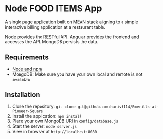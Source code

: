 # Node FOOD ITEMS App

A single page application built on MEAN stack aligning to a simple interactive billing application at a restaurant table.

Node provides the RESTful API. Angular provides the frontend and accesses the API. MongoDB persists the data.

## Requirements

- [Node and npm](http://nodejs.org)
- MongoDB: Make sure you have your own local and remote is not available

## Installation


1. Clone the repository: `git clone git@github.com:hariv3114/Emerills-at-Pioneer-Square`
2. Install the application: `npm install`
3. Place your own MongoDB URI in `config/database.js`
3. Start the server: `node server.js`
4. View in browser at `http://localhost:8080`
